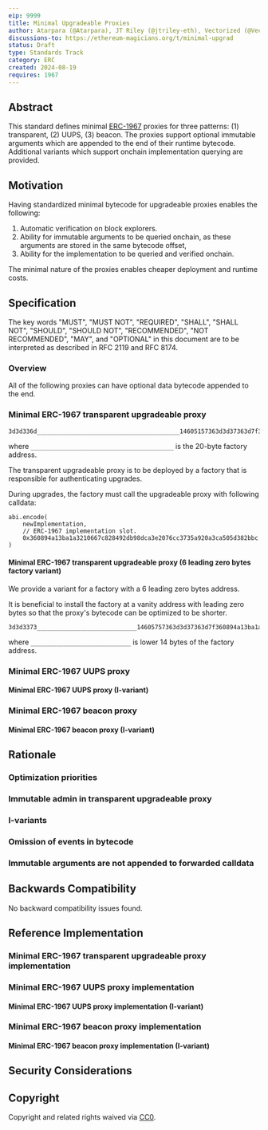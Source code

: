 ```yaml
---
eip: 9999
title: Minimal Upgradeable Proxies
author: Atarpara (@Atarpara), JT Riley (@jtriley-eth), Vectorized (@Vectorized)
discussions-to: https://ethereum-magicians.org/t/minimal-upgrad
status: Draft
type: Standards Track
category: ERC
created: 2024-08-19
requires: 1967
---
```


## Abstract

This standard defines minimal [ERC-1967](./eip-1967.md) proxies for three patterns: (1) transparent, (2) UUPS, (3) beacon. The proxies support optional immutable arguments which are appended to the end of their runtime bytecode. Additional variants which support onchain implementation querying are provided.

## Motivation

Having standardized minimal bytecode for upgradeable proxies enables the following:

1. Automatic verification on block explorers.
2. Ability for immutable arguments to be queried onchain, as these arguments are stored in the same bytecode offset,
3. Ability for the implementation to be queried and verified onchain.

The minimal nature of the proxies enables cheaper deployment and runtime costs.

## Specification

The key words "MUST", "MUST NOT", "REQUIRED", "SHALL", "SHALL NOT", "SHOULD", "SHOULD NOT", "RECOMMENDED", "NOT RECOMMENDED", "MAY", and "OPTIONAL" in this document are to be interpreted as described in RFC 2119 and RFC 8174.

### Overview

All of the following proxies can have optional data bytecode appended to the end.

### Minimal ERC-1967 transparent upgradeable proxy

```
3d3d336d________________________________________14605157363d3d37363d7f360894a13ba1a3210667c828492db98dca3e2076cc3735a920a3ca505d382bbc545af43d6000803e604c573d6000fd5b3d6000f35b3d3560203555604080361115604c5736038060403d373d3d355af43d6000803e604c573d6000fd
```

where `________________________________________` is the 20-byte factory address.

The transparent upgradeable proxy is to be deployed by a factory that is responsible for authenticating upgrades.

During upgrades, the factory must call the upgradeable proxy with following calldata:

```solidity
abi.encode(
	newImplementation,
	// ERC-1967 implementation slot.
	0x360894a13ba1a3210667c828492db98dca3e2076cc3735a920a3ca505d382bbc
)
```

#### Minimal ERC-1967 transparent upgradeable proxy (6 leading zero bytes factory variant)

We provide a variant for a factory with a 6 leading zero bytes address.

It is beneficial to install the factory at a vanity address with leading zero bytes so that the proxy's bytecode can be optimized to be shorter. 

```
3d3d3373____________________________14605757363d3d37363d7f360894a13ba1a3210667c828492db98dca3e2076cc3735a920a3ca505d382bbc545af43d6000803e6052573d6000fd5b3d6000f35b3d356020355560408036111560525736038060403d373d3d355af43d6000803e6052573d6000fd
```

where `____________________________` is lower 14 bytes of the factory address.

### Minimal ERC-1967 UUPS proxy

<!-- Insert runtime bytecode here, no need for the table -->

#### Minimal ERC-1967 UUPS proxy (I-variant)

<!-- Insert runtime bytecode here, no need for the table -->

### Minimal ERC-1967 beacon proxy

<!-- Insert runtime bytecode here, no need for the table -->

#### Minimal ERC-1967 beacon proxy (I-variant)

<!-- Insert runtime bytecode here, no need for the table -->

## Rationale

### Optimization priorities

<!-- Bytecode size before runtime gas. -->
<!-- No PUSH0 for widespread compatibility. -->

### Immutable admin in transparent upgradeable proxy

<!-- Insert explanation about saving deployment and runtime costs. -->
<!-- Insert argument that the admin can be a multisig or a factory, which can allow for keys to be rotated. -->

### I-variants 

<!-- Insert explanation the implementation being able to spoof the implementation. -->

### Omission of events in bytecode

<!-- Insert explanation about events being optional. -->

### Immutable arguments are not appended to forwarded calldata

<!-- Insert explanation about potential danger with ERC-2771. -->
<!-- Insert explanation about extcodecopy. -->

## Backwards Compatibility

No backward compatibility issues found.

## Reference Implementation

### Minimal ERC-1967 transparent upgradeable proxy implementation

<!-- Insert solidity function to return the creation code here. Add in the table. -->


### Minimal ERC-1967 UUPS proxy implementation

<!-- Insert solidity function to return the creation code here. Add in the table. -->

#### Minimal ERC-1967 UUPS proxy implementation (I-variant)

<!-- Insert solidity function to return the creation code here. Add in the table. -->

### Minimal ERC-1967 beacon proxy implementation

<!-- Insert solidity function to return the creation code here. Add in the table. -->

#### Minimal ERC-1967 beacon proxy implementation (I-variant)

<!-- Insert solidity function to return the creation code here. Add in the table. -->

## Security Considerations

<!-- Insert warning about incompatibility with implementations that use one-byte calldata for special purposes. -->

## Copyright

Copyright and related rights waived via [CC0](../LICENSE.md).
